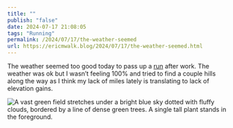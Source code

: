 ```yaml
---
title: ""
publish: "false"
date: 2024-07-17 21:08:05
tags: "Running"
permalink: /2024/07/17/the-weather-seemed
url: https://ericmwalk.blog/2024/07/17/the-weather-seemed.html
---
```


The weather seemed too good today to pass up a [run](https://www.strava.com/activities/11914701064) after work. The weather was ok but I wasn’t feeling 100% and tried to find a couple hills along the way as I think my lack of miles lately is translating to lack of elevation gains.

![A vast green field stretches under a bright blue sky dotted with fluffy clouds, bordered by a line of dense green trees. A single tall plant stands in the foreground.](https://ericmwalk.blog/uploads/2024/img-0894.jpeg)